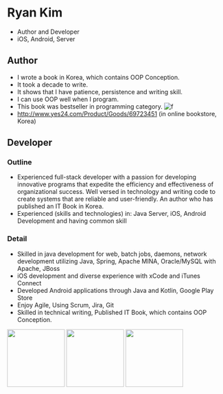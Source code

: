 # Ryan Kim
* Author and Developer
* iOS, Android, Server

## Author
* I wrote a book in Korea, which contains OOP Conception.
* It took a decade to write.
* It shows that I have patience, persistence and writing skill.
* I can use OOP well when I program.
* This book was bestseller in programming category.
![f](https://user-images.githubusercontent.com/11452935/51438922-2c2a1a00-1cf6-11e9-8ae4-3308ba0b95c2.jpg)
* http://www.yes24.com/Product/Goods/69723451 (in online bookstore, Korea)

## Developer
### Outline 
* Experienced full-stack developer with a passion for developing innovative programs that expedite the efficiency and effectiveness of organizational success. Well versed in technology and writing code to create systems that are reliable and user-friendly. An author who has published an IT Book in Korea.
* Experienced (skills and technologies) in: Java Server, iOS, Android Development and having common skill
### Detail
*	Skilled in java development for web, batch jobs, daemons, network development utilizing Java, Spring, Apache MINA, Oracle/MySQL with Apache, JBoss
*	iOS development and diverse experience with xCode and iTunes Connect
*	Developed Android applications through Java and Kotlin, Google Play Store
*	Enjoy Agile, Using Scrum, Jira, Git
*	Skilled in technical writing, Published IT Book, which contains OOP Conception.

<img width="134" src="https://user-images.githubusercontent.com/11452935/61503601-a382f280-a995-11e9-815b-2d45d7d65f1c.png">
<img width="134" src="https://user-images.githubusercontent.com/11452935/61503605-a7167980-a995-11e9-8477-c5f367188991.png">
<img width="134" src="https://user-images.githubusercontent.com/11452935/61503611-aaaa0080-a995-11e9-9414-1d292ad48173.png">

